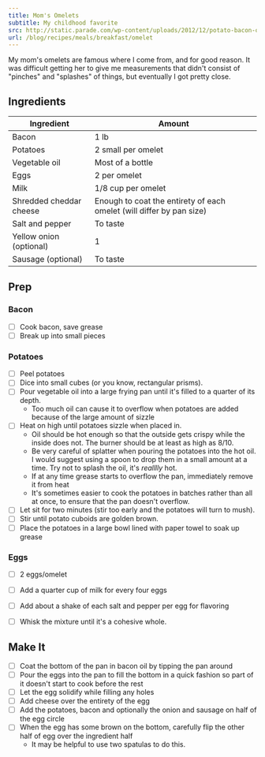 ```yaml
---
title: Mom's Omelets
subtitle: My childhood favorite
src: http://static.parade.com/wp-content/uploads/2012/12/potato-bacon-omelet_lucy-schaeffer1.jpg
url: /blog/recipes/meals/breakfast/omelet
---
```


My mom's omelets are famous where I come from, and for good reason.  It was difficult getting her to give me measurements that didn't consist of "pinches" and "splashes" of things, but eventually I got pretty close.

## Ingredients

| Ingredient                  | Amount                                                               |
|-----------------------------|----------------------------------------------------------------------|
| Bacon                       | 1 lb                                                                 |
| Potatoes                    | 2 small per omelet                                                   |
| Vegetable oil               | Most of a bottle                                                     |
| Eggs                        | 2 per omelet                                                         |
| Milk                        | 1/8 cup per omelet                                                     |
| Shredded cheddar cheese     | Enough to coat the entirety of each omelet (will differ by pan size) |
| Salt and pepper             | To taste                                                             |
| Yellow onion (optional)     | 1                                                                    |
| Sausage (optional)          | To taste                                                             |

## Prep

### Bacon
- [ ] Cook bacon, save grease
- [ ] Break up into small pieces

### Potatoes
- [ ] Peel potatoes
- [ ] Dice into small cubes (or you know, rectangular prisms).
- [ ] Pour vegetable oil into a large frying pan until it's filled to a quarter of its depth.
    - Too much oil can cause it to overflow when potatoes are added because of the large amount of sizzle
- [ ] Heat on high until potatoes sizzle when placed in.
    - Oil should be hot enough so that the outside gets crispy while the inside does not.  The burner should be at least as high as 8/10.  
    - Be very careful of splatter when pouring the potatoes into the hot oil. I would suggest using a spoon to drop them in a small amount at a time.  Try not to splash the oil, it's _realllly_ hot.
    - If at any time grease starts to overflow the pan, immediately remove it from heat
    - It's sometimes easier to cook the potatoes in batches rather than all at once, to ensure that the pan doesn't overflow.
- [ ] Let sit for two minutes (stir too early and the potatoes will turn to mush).
- [ ] Stir until potato cuboids are golden brown.
- [ ] Place the potatoes in a large bowl lined with paper towel to soak up grease

### Eggs
- [ ] 2 eggs/omelet
- [ ] Add a quarter cup of milk for every four eggs
- [ ] Add about a shake of each salt and pepper per egg for flavoring
- [ ] Whisk the mixture until it's a cohesive whole.


## Make It

- [ ] Coat the bottom of the pan in bacon oil by tipping the pan around
- [ ] Pour the eggs into the pan to fill the bottom in a quick fashion so part of it doesn't start to cook before the rest
- [ ] Let the egg solidify while filling any holes
- [ ] Add cheese over the entirety of the egg
- [ ] Add the potatoes, bacon and optionally the onion and sausage on half of the egg circle
- [ ] When the egg has some brown on the bottom, carefully flip the other half of egg over the ingredient half
	- It may be helpful to use two spatulas to do this.
